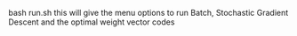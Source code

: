 bash run.sh this will give the menu options to run Batch, Stochastic Gradient Descent and the optimal weight vector codes
